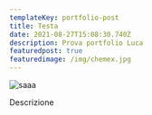 ```yaml
---
templateKey: portfolio-post
title: Testa
date: 2021-08-27T15:08:30.740Z
description: Prova portfolio Luca
featuredpost: true
featuredimage: /img/chemex.jpg
---
```

![saaa](/img/chemex.jpg "bbb")

Descrizione